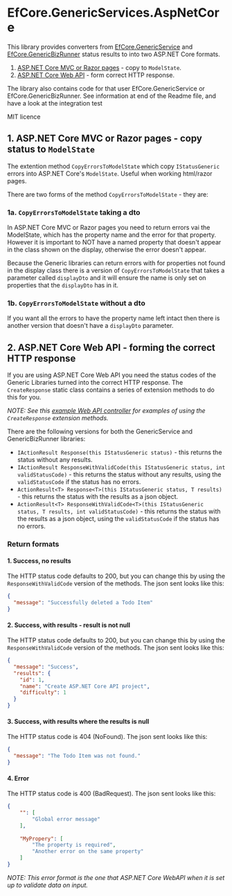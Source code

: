 # EfCore.GenericServices.AspNetCore

This library provides converters from [EfCore.GenericService](https://github.com/JonPSmith/EfCore.GenericServices)
and [EfCore.GenericBizRunner](https://github.com/JonPSmith/EfCore.GenericBizRunner) status results to into two ASP.NET Core formats. 

1. [ASP.NET Core MVC or Razor pages](https://github.com/JonPSmith/EfCore.GenericServices.AspNetCore/blob/master/README.md#1-aspnet-core-mvc-or-razor-pages---copy-status-to-modelstate) - copy to `ModelState`.
2. [ASP.NET Core Web API](https://github.com/JonPSmith/EfCore.GenericServices.AspNetCore/blob/master/README.md#2-aspnet-core-web-api---forming-the-correct-http-response) - form correct HTTP response.

The library also contains code for that user EfCore.GenericService or EfCore.GenericBizRunner. See information at end of the Readme file,
and have a look at the integration test 

MIT licence

## 1. ASP.NET Core MVC or Razor pages - copy status to `ModelState`

The extention method `CopyErrorsToModelState` which copy `IStatusGeneric` errors into ASP.NET Core's `ModelState`.
Useful when working html/razor pages.

There are two forms of the method `CopyErrorsToModelState` - they are:

### 1a. `CopyErrorsToModelState` taking a dto

In ASP.NET Core MVC or Razor pages you need to return errors vai the ModelState, which has the property name and the error for that property. However it is important to NOT have a named property that doesn't appear in the class shown on the display, otherwise the error doesn't appear.

Because the Generic libraries can return errors with for properties not found in the display class there is a version of `CopyErrorsToModelState` that takes a parameter called `displayDto` and it will ensure the name is only set on properties that the `displayDto` has in it.

### 1b. `CopyErrorsToModelState` without a dto

If you want all the errors to have the property name left intact then there is another version that doesn't have a `displayDto` parameter.


## 2. ASP.NET Core Web API - forming the correct HTTP response

If you are using ASP.NET Core Web API you need the status codes of the Generic Libraries turned into the correct HTTP response. The `CreateResponse` static class contains a series of extension methods to do this for you. 

*NOTE: See this [example Web API controller](https://github.com/JonPSmith/EfCore.GenericServices.AspNetCore/blob/master/ExampleWebApi/Controllers/ToDoController.cs) for examples of using the `CreateResponse` extension methods.*

There are the following versions for both the GenericService and GenericBizRunner libraries:

- `IActionResult Response(this IStatusGeneric status)` - this returns the status without any results. 
- `IActionResult ResponseWithValidCode(this IStatusGeneric status, int validStatusCode)` - this returns the status without any results, using the `validStatusCode` if the status has no errors.
- `ActionResult<T> Response<T>(this IStatusGeneric status, T results)` - this returns the status with the results as a json object.
- `ActionResult<T> ResponseWithValidCode<T>(this IStatusGeneric status, T results, int validStatusCode)` - this returns the status with the results as a json object, using the `validStatusCode` if the status has no errors.

### Return formats

#### 1. Success, no results
The HTTP status code defaults to 200, but you can change this by using the `ResponseWithValidCode` version of the methods. The json sent looks like this:

```json
{
  "message": "Successfully deleted a Todo Item"
}
```

#### 2. Success, with results - result is not null
The HTTP status code defaults to 200, but you can change this by using the `ResponseWithValidCode` version of the methods. The json sent looks like this:

```json
{
  "message": "Success",
  "results": {
    "id": 1,
    "name": "Create ASP.NET Core API project",
    "difficulty": 1
  }
}
```

#### 3. Success, with results where the results is null
The HTTP status code is 404 (NoFound). The json sent looks like this:

```json
{
  "message": "The Todo Item was not found."
}
```

#### 4. Error
The HTTP status code is 400 (BadRequest). The json sent looks like this:

```json
{
    "": [
        "Global error message"
    ],    
    
    "MyPropery": [
        "The property is required",
        "Another error on the same property"
    ]
}
```

*NOTE: This error format is the one that ASP.NET Core WebAPI when it is set up to validate data on input.*


